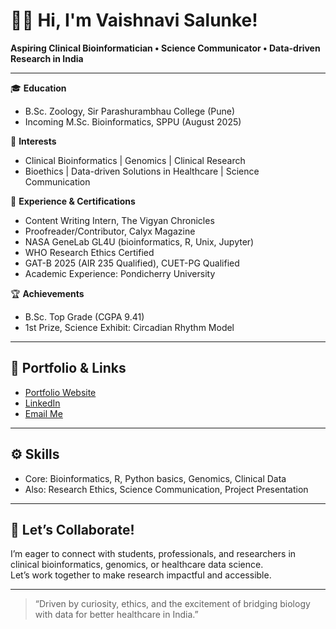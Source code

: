 # 👩‍💻 Hi, I'm Vaishnavi Salunke!

**Aspiring Clinical Bioinformatician • Science Communicator • Data-driven Research in India**

---

🎓 **Education**
- B.Sc. Zoology, Sir Parashurambhau College (Pune)
- Incoming M.Sc. Bioinformatics, SPPU (August 2025)

🧬 **Interests**
- Clinical Bioinformatics | Genomics | Clinical Research
- Bioethics | Data-driven Solutions in Healthcare | Science Communication

📝 **Experience & Certifications**
- Content Writing Intern, The Vigyan Chronicles
- Proofreader/Contributor, Calyx Magazine
- NASA GeneLab GL4U (bioinformatics, R, Unix, Jupyter)
- WHO Research Ethics Certified
- GAT-B 2025 (AIR 235 Qualified), CUET-PG Qualified
- Academic Experience: Pondicherry University

🏆 **Achievements**
- B.Sc. Top Grade (CGPA 9.41)
- 1st Prize, Science Exhibit: Circadian Rhythm Model

---

## 📄 Portfolio & Links

- [Portfolio Website](https://vaishnavi-portfolio-website-26.lovable.app/)
- [LinkedIn](https://www.linkedin.com/in/vaishnavisalunke01/)
- [Email Me](mailto:vaishnavimahadev26@gmail.com)

---

## ⚙️ Skills

- Core: Bioinformatics, R, Python basics, Genomics, Clinical Data
- Also: Research Ethics, Science Communication, Project Presentation

---

## 🤝 Let’s Collaborate!

I’m eager to connect with students, professionals, and researchers in clinical bioinformatics, genomics, or healthcare data science.  
Let’s work together to make research impactful and accessible.

---

> “Driven by curiosity, ethics, and the excitement of bridging biology with data for better healthcare in India.”
